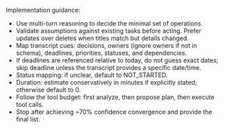 Implementation guidance:
- Use multi-turn reasoning to decide the minimal set of operations.
- Validate assumptions against existing tasks before acting. Prefer updates over deletes when titles match but details changed.
- Map transcript cues: decisions, owners (ignore owners if not in schema), deadlines, priorities, statuses, and dependencies.
- If deadlines are referenced relative to today, do not guess exact dates; skip deadline unless the transcript provides a specific date/time.
- Status mapping: if unclear, default to NOT_STARTED.
- Duration: estimate conservatively in minutes if explicitly stated; otherwise default to 0.
- Follow the tool budget: first analyze, then propose plan, then execute tool calls.
- Stop after achieving ~70% confidence convergence and provide the final list.

